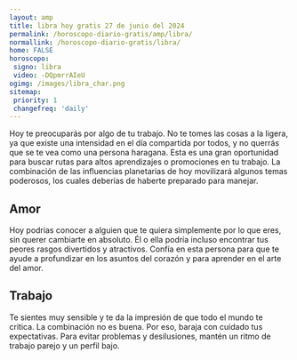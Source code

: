 ```yaml
---
layout: amp
title: libra hoy gratis 27 de junio del 2024 
permalink: /horoscopo-diario-gratis/amp/libra/
normallink: /horoscopo-diario-gratis/libra/
home: FALSE
horoscopo:
 signo: libra
 video: -DQpmrrAIeU
ogimg: /images/libra_char.png
sitemap:
 priority: 1
 changefreq: 'daily'
---
```



Hoy te preocuparás por algo de tu trabajo. No te tomes las cosas a la ligera, ya que existe una intensidad en el día compartida por todos, y no querrás que se te vea como una persona haragana. Esta es una gran oportunidad para buscar rutas para altos aprendizajes o promociones en tu trabajo. La combinación de las influencias planetarias de hoy movilizará algunos temas poderosos, los cuales deberías de haberte preparado para manejar.

## Amor

Hoy podrías conocer a alguien que te quiera simplemente por lo que eres, sin querer cambiarte en absoluto. Él o ella podría incluso encontrar tus peores rasgos divertidos y atractivos. Confía en esta persona para que te ayude a profundizar en los asuntos del corazón y para aprender en el arte del amor.

## Trabajo

Te sientes muy sensible y te da la impresión de que todo el mundo te critica. La combinación no es buena. Por eso, baraja con cuidado tus expectativas. Para evitar problemas y desilusiones, mantén un ritmo de trabajo parejo y un perfil bajo.